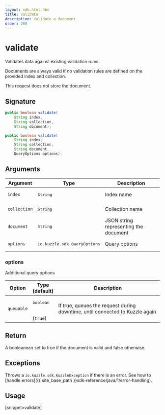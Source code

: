 ```yaml
---
layout: sdk.html.hbs
title: validate
description: Validate a document
order: 200
---
```


# validate

Validates data against existing validation rules.

Documents are always valid if no validation rules are defined on the provided index and collection.

This request does not store the document.


## Signature

```java
public boolean validate(
    String index, 
    String collection, 
    String document);

public boolean validate(
    String index, 
    String collection, 
    String document, 
    QueryOptions options);

```

## Arguments

| Argument | Type | Description |
| --- | --- | --- |
| `index` | <pre>String</pre> | Index name |
| `collection` | <pre>String</pre> | Collection name |
| `document` | <pre>String</pre> | JSON string representing the document |
| `options` | <pre>io.kuzzle.sdk.QueryOptions</pre> | Query options |

### options

Additional query options

| Option | Type<br/>(default) | Description |
| ------ | -------------- | ----------- |
| `queuable` | <pre>boolean</pre><br/>(`true`) | If true, queues the request during downtime, until connected to Kuzzle again  |

## Return

A booleanean set to true if the document is valid and false otherwise.

## Exceptions

Throws a `io.kuzzle.sdk.KuzzleException` if there is an error. See how to [handle errors]({{ site_base_path }}sdk-reference/java/1/error-handling).

## Usage

[snippet=validate]
